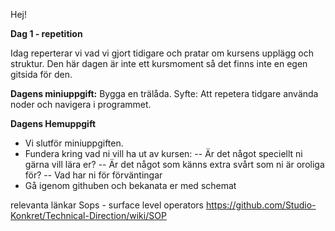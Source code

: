 Hej!

**Dag 1 - repetition**

Idag reperterar vi vad vi gjort tidigare och pratar om kursens upplägg och struktur.
Den här dagen är inte ett kursmoment så det finns inte en egen gitsida för den.

**Dagens miniuppgift:**
Bygga en trälåda. 
Syfte: Att repetera tidgare använda noder och navigera i programmet.

**Dagens Hemuppgift**
- Vi slutför miniuppgiften. 
- Fundera kring vad ni vill ha ut av kursen:
-- Är det något speciellt ni gärna vill lära er?
-- Är det något som känns extra svårt som ni är oroliga för?
-- Vad har ni för förväntingar
- Gå igenom githuben och bekanata er med schemat

relevanta länkar 
Sops - surface level operators https://github.com/Studio-Konkret/Technical-Direction/wiki/SOP


